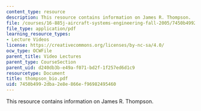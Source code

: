 ```yaml
---
content_type: resource
description: This resource contains information on James R. Thompson.
file: /courses/16-885j-aircraft-systems-engineering-fall-2005/7450b4992dba2e8e866ef96982495460_thompson_bio.pdf
file_type: application/pdf
learning_resource_types:
- Lecture Videos
license: https://creativecommons.org/licenses/by-nc-sa/4.0/
ocw_type: OCWFile
parent_title: Video Lectures
parent_type: CourseSection
parent_uid: d240db3b-e49a-f071-bd2f-1f257ed6d1c9
resourcetype: Document
title: thompson_bio.pdf
uid: 7450b499-2dba-2e8e-866e-f96982495460
---
```

This resource contains information on James R. Thompson.